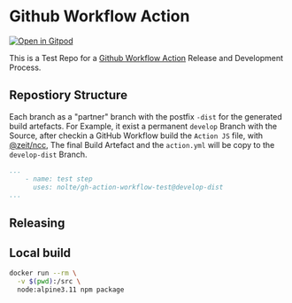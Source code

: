 # Github Workflow Action 

[![Open in Gitpod](https://gitpod.io/button/open-in-gitpod.svg)](https://gitpod.io/#https://github.com/nolte/gh-action-workflow-test)

This is a Test Repo for a [Github Workflow Action](https://help.github.com/en/actions/reference/workflow-syntax-for-github-actions) Release and Development Process.


## Repostiory Structure

Each branch as a "partner" branch with the postfix ```-dist``` for the generated build artefacts. 
For Example, it exist a permanent ```develop``` Branch with the Source, after checkin a GitHub Workflow build the ```Action JS``` file, with [@zeit/ncc](https://github.com/zeit/ncc), The final Build Artefact and the ```action.yml``` will be copy to the ```develop-dist``` Branch.

```yaml
...
    - name: test step
      uses: nolte/gh-action-workflow-test@develop-dist
...
```

## Releasing



## Local build

```bash
docker run --rm \
  -v $(pwd):/src \
  node:alpine3.11 npm package
```
